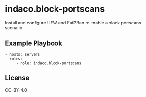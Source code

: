 indaco.block-portscans
=========

Install and configure UFW and Fail2Ban to enable a block portscans scenario


Example Playbook
----------------

    - hosts: servers
      roles:
         - role: indaco.block-portscans

License
-------

CC-BY-4.0
